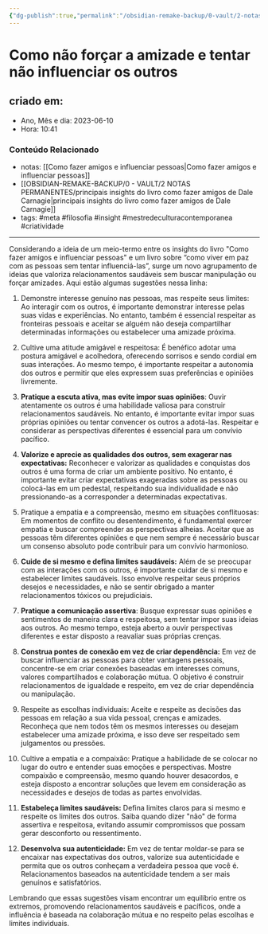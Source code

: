 ```yaml
---
{"dg-publish":true,"permalink":"/obsidian-remake-backup/0-vault/2-notas-permanentes/como-nao-forcar-a-amizade-e-tentar-nao-influenciar-os-outros/","tags":["permanente","meta","filosofia","insight","mestredeculturacontemporanea","criatividade"],"dgHomeLink":true,"dgShowLocalGraph":true,"dgShowFileTree":true,"dgEnableSearch":true,"noteIcon":""}
---
```


# Como não forçar a amizade e tentar não influenciar os outros

## criado em: 
-  Ano, Mês e dia: 2023-06-10
- Hora: 10:41

### Conteúdo Relacionado
- notas: [[Como fazer amigos e influenciar pessoas\|Como fazer amigos e influenciar pessoas]]
- [[OBSIDIAN-REMAKE-BACKUP/0 - VAULT/2 NOTAS PERMANENTES/principais insights do livro como fazer amigos de Dale Carnagie\|principais insights do livro como fazer amigos de Dale Carnagie]]
- tags: #meta #filosofia #insight #mestredeculturacontemporanea #criatividade 
---

Considerando a ideia de um meio-termo entre os insights do livro "Como fazer amigos e influenciar pessoas" e um livro sobre “como viver em paz com as pessoas sem tentar influenciá-las”, surge um novo agrupamento de ideias que valoriza relacionamentos saudáveis sem buscar manipulação ou forçar amizades. Aqui estão algumas sugestões nessa linha:

1. Demonstre interesse genuíno nas pessoas, mas respeite seus limites: Ao interagir com os outros, é importante demonstrar interesse pelas suas vidas e experiências. No entanto, também é essencial respeitar as fronteiras pessoais e aceitar se alguém não deseja compartilhar determinadas informações ou estabelecer uma amizade próxima.

2. Cultive uma atitude amigável e respeitosa: É benéfico adotar uma postura amigável e acolhedora, oferecendo sorrisos e sendo cordial em suas interações. Ao mesmo tempo, é importante respeitar a autonomia dos outros e permitir que eles expressem suas preferências e opiniões livremente.

3. **Pratique a escuta ativa, mas evite impor suas opiniões**: Ouvir atentamente os outros é uma habilidade valiosa para construir relacionamentos saudáveis. No entanto, é importante evitar impor suas próprias opiniões ou tentar convencer os outros a adotá-las. Respeitar e considerar as perspectivas diferentes é essencial para um convívio pacífico.

4. **Valorize e aprecie as qualidades dos outros, sem exagerar nas expectativas:** Reconhecer e valorizar as qualidades e conquistas dos outros é uma forma de criar um ambiente positivo. No entanto, é importante evitar criar expectativas exageradas sobre as pessoas ou colocá-las em um pedestal, respeitando sua individualidade e não pressionando-as a corresponder a determinadas expectativas.

5. Pratique a empatia e a compreensão, mesmo em situações conflituosas: Em momentos de conflito ou desentendimento, é fundamental exercer empatia e buscar compreender as perspectivas alheias. Aceitar que as pessoas têm diferentes opiniões e que nem sempre é necessário buscar um consenso absoluto pode contribuir para um convívio harmonioso.

6. **Cuide de si mesmo e defina limites saudáveis:** Além de se preocupar com as interações com os outros, é importante cuidar de si mesmo e estabelecer limites saudáveis. Isso envolve respeitar seus próprios desejos e necessidades, e não se sentir obrigado a manter relacionamentos tóxicos ou prejudiciais.

7. **Pratique a comunicação assertiva**: Busque expressar suas opiniões e sentimentos de maneira clara e respeitosa, sem tentar impor suas ideias aos outros. Ao mesmo tempo, esteja aberto a ouvir perspectivas diferentes e estar disposto a reavaliar suas próprias crenças.

8. **Construa pontes de conexão em vez de criar dependência:** Em vez de buscar influenciar as pessoas para obter vantagens pessoais, concentre-se em criar conexões baseadas em interesses comuns, valores compartilhados e colaboração mútua. O objetivo é construir relacionamentos de igualdade e respeito, em vez de criar dependência ou manipulação.

9. Respeite as escolhas individuais: Aceite e respeite as decisões das pessoas em relação a sua vida pessoal, crenças e amizades. Reconheça que nem todos têm os mesmos interesses ou desejam estabelecer uma amizade próxima, e isso deve ser respeitado sem julgamentos ou pressões.

10. Cultive a empatia e a compaixão: Pratique a habilidade de se colocar no lugar do outro e entender suas emoções e perspectivas. Mostre compaixão e compreensão, mesmo quando houver desacordos, e esteja disposto a encontrar soluções que levem em consideração as necessidades e desejos de todas as partes envolvidas.

11. **Estabeleça limites saudáveis:** Defina limites claros para si mesmo e respeite os limites dos outros. Saiba quando dizer "não" de forma assertiva e respeitosa, evitando assumir compromissos que possam gerar desconforto ou ressentimento.

12. **Desenvolva sua autenticidade:** Em vez de tentar moldar-se para se encaixar nas expectativas dos outros, valorize sua autenticidade e permita que os outros conheçam a verdadeira pessoa que você é. Relacionamentos baseados na autenticidade tendem a ser mais genuínos e satisfatórios.

Lembrando que essas sugestões visam encontrar um equilíbrio entre os extremos, promovendo relacionamentos saudáveis e pacíficos, onde a influência é baseada na colaboração mútua e no respeito pelas escolhas e limites individuais.